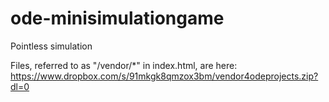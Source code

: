 # ode-minisimulationgame
Pointless simulation 

Files, referred to as "/vendor/\*"  in index.html, are here:
https://www.dropbox.com/s/91mkgk8qmzox3bm/vendor4odeprojects.zip?dl=0
